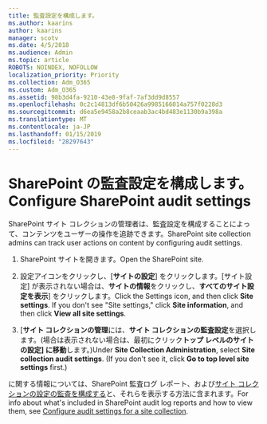 ```yaml
---
title: 監査設定を構成します。
ms.author: kaarins
author: kaarins
manager: scotv
ms.date: 4/5/2018
ms.audience: Admin
ms.topic: article
ROBOTS: NOINDEX, NOFOLLOW
localization_priority: Priority
ms.collection: Adm_O365
ms.custom: Adm_O365
ms.assetid: 98b3d4fa-9210-43e8-9faf-7af3dd9d8557
ms.openlocfilehash: 0c2c14813df6b50426a9985166014a757f0228d3
ms.sourcegitcommit: d6ea5e9458a2b8ceaab3ac4bd483e1130b9a398a
ms.translationtype: MT
ms.contentlocale: ja-JP
ms.lasthandoff: 01/15/2019
ms.locfileid: "28297643"
---
```

# <a name="configure-sharepoint-audit-settings"></a><span data-ttu-id="25aa2-102">SharePoint の監査設定を構成します。</span><span class="sxs-lookup"><span data-stu-id="25aa2-102">Configure SharePoint audit settings</span></span>

<span data-ttu-id="25aa2-103">SharePoint サイト コレクションの管理者は、監査設定を構成することによって、コンテンツをユーザーの操作を追跡できます。</span><span class="sxs-lookup"><span data-stu-id="25aa2-103">SharePoint site collection admins can track user actions on content by configuring audit settings.</span></span>
  
1. <span data-ttu-id="25aa2-104">SharePoint サイトを開きます。</span><span class="sxs-lookup"><span data-stu-id="25aa2-104">Open the SharePoint site.</span></span>
    
2. <span data-ttu-id="25aa2-p101">設定アイコンをクリックし、[**サイトの設定**] をクリックします。[サイト設定] が表示されない場合は、**サイトの情報**をクリックし、**すべてのサイト設定を表示**] をクリックします。</span><span class="sxs-lookup"><span data-stu-id="25aa2-p101">Click the Settings icon, and then click **Site settings**. If you don't see "Site settings," click **Site information**, and then click **View all site settings**.</span></span>
    
3. <span data-ttu-id="25aa2-p102">[**サイト コレクションの管理**には、**サイト コレクションの監査設定**を選択します。(場合は表示されない場合は、最初にクリック**トップ レベルのサイトの設定] に移動**します。)</span><span class="sxs-lookup"><span data-stu-id="25aa2-p102">Under **Site Collection Administration**, select **Site collection audit settings**. (If you don't see it, click **Go to top level site settings** first.)</span></span> 
    
<span data-ttu-id="25aa2-109">に関する情報については、SharePoint 監査ログ レポート、および[サイト コレクションの設定の監査を構成する](https://go.microsoft.com/fwlink/?linkid=404050)と、それらを表示する方法に含まれます。</span><span class="sxs-lookup"><span data-stu-id="25aa2-109">For info about what's included in SharePoint audit log reports and how to view them, see [Configure audit settings for a site collection](https://go.microsoft.com/fwlink/?linkid=404050).</span></span>
  

